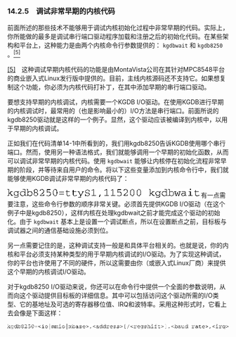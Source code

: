 ### 14.2.5　调试非常早期的内核代码

前面所述的那些技术不能够用于调试内核初始化过程中非常早期的代码。实际上，你所能做的最多是调试串行端口驱动程序加载和注册之后的初始化代码。在某些架构和平台上，这种能力是由两个内核命令行参数提供的： `kgdbwait` 和 `kgdb8250` 。<a class="my_markdown" href="['#anchor145']"><sup class="my_markdown">[5]</sup></a>

<a class="my_markdown" href="['#ac145']">[5]</a>　这种调试早期内核代码的功能是由MontaVista公司在其针对MPC8548平台的商业嵌入式Linux发行版中提供的。目前，主线内核源码还不支持它。如果想复制这个功能，你必须为内核代码打补丁，在其中添加早期的串行端口驱动。

要想支持早期的内核调试，内核需要一个KGDB I/O驱动。在使用KGDB进行早期的内核调试时，最常用的（也是影响最小的）I/O方法是串行端口。前面所说的kgdb8250驱动就是这样的一个例子。显然，这个驱动应该被编译到内核中，以用于早期的内核调试。

正如我们在代码清单14-1中所看到的，我们用kgdb8250告诉KGDB使用哪个串行端口。然而，使用另一种语法格式，我们就能够调用一个早期的初始化函数，从而可以调试非常早期的内核代码。使用 `kgdbwait` 能够让内核停在初始化流程非常早期的阶段，并等待来自用户的命令。将以下这些变量添加到内核命令行中，我们就能够使用KGDB调试非常早期的内核代码了：



![394.png](../images/394.png)
有一点需要注意，这些命令行参数的顺序非常关键。必须首先提供KGDB I/O驱动（在这个例子中是kgdb8250），这样内核在处理kgdbwait之前才能完成这个驱动的初始化。由于 `kgdbwait` 基本上是设置一个调试断点，所以在设置断点之前，目标板与调试器之间的通信基础设施必须到位。

另一点需要记住的是，这种调试支持一般是和具体平台相关的。也就是说，你的内核和平台必须支持某种类型的用于早期内核调试的I/O驱动。为了实现这种调试，你的平台也许使用了不同的硬件，所以这需要由你（或嵌入式Linux厂商）来提供这个早期的内核调试I/O驱动。

对于kgdb8250 I/O驱动来说，你还可以在命令行中提供一个全面的参数说明，从而向这个驱动提供目标板的详细信息。其中可以包括访问这个驱动所需的I/O类型、它的基地址及可选的寄存器移位值、IRQ和波特率。采用这种形式时，它看上去会像是下面这样：



![395.png](../images/395.png)
